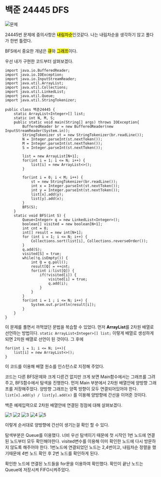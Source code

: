 # 백준 24445 DFS


![문제](%EB%B0%B1%EC%A4%8024445.png)

24445번 문제에 중의사항은 <mark>내림차순</mark>인것같다. 나는 내림차순을 생각하기 않고 풀다가 한번 틀렸다.

BFS에서 중요한 개념은 <mark>큐</mark>와 <mark>그래프</mark>이다.

우선 내가 구현한 코드부터 살펴보겠다.

```
import java.io.BufferedReader;
import java.io.IOException;
import java.io.InputStreamReader;
import java.util.ArrayList;
import java.util.Collections;
import java.util.LinkedList;
import java.util.Queue;
import java.util.StringTokenizer;

public class 백준24445 {
	static ArrayList<Integer>[] list;
	static int N, M, S;
	public static void main(String[] args) throws IOException{
		BufferedReader br = new BufferedReader(new InputStreamReader(System.in));
		StringTokenizer st = new StringTokenizer(br.readLine());
		N = Integer.parseInt(st.nextToken());
		M = Integer.parseInt(st.nextToken());
		S = Integer.parseInt(st.nextToken());
		
		list = new ArrayList[N+1];
		for(int i = 1; i <= N; i++) {
			list[i] = new ArrayList<>();
		}
		
		for(int i = 0; i < M; i++) {
			st = new StringTokenizer(br.readLine());
			int x = Integer.parseInt(st.nextToken());
			int y = Integer.parseInt(st.nextToken());
			list[x].add(y);
			list[y].add(x);
		}
		BFS(S);
	}
	static void BFS(int S) {
		Queue<Integer> q = new LinkedList<Integer>();
		boolean[] visited = new boolean[N+1];
		int cnt = 0;
		int[] result = new int[N+1];
		for (int i = 1; i <= N; i++) { 
			Collections.sort(list[i], Collections.reverseOrder());
		}
		q.add(S);
		visited[S] = true;
		while(!q.isEmpty()) {
			int Q = q.poll();
			result[Q] = ++cnt;
			for(int i:list[Q]) {
				if(!visited[i]) {
					visited[i] = true;
					q.add(i);
				}
			}
		}
		for(int i = 1 ; i <= N; i++) { 
			System.out.println(result[i]);
		}
	}
}
```

이 문제를 풀면서 까먹었던 문법을 복습할 수 있었다. 먼저 **ArrayList**를 2차원 배열로 선언하는 방법이다.
`static ArrayList<Integer>[] list;` 이렇게 배열로 생성하게 되면 2차원 배열로 선언이 된 것이다. 그 후에

```
for(int i = 1; i <= N; i++){
    list[i] = new ArrayList<>();
}
```
이 코드를 이용해 배열 원소를 인스턴스로 지정해 주었다.

코드는 다른 BFS문제와 크게 다른건 없지만 크게 보면 Main함수에서는 그래프를 그려주고, BFS함수에서 탐색을 진행한다. 먼저 Main 부분에서 2차원 배열안에 양방향 그래프를 저장해주었다. 양방향 그래프는 양쪽 방향이 모두 연결되어있어야 한다. `list[x].add(y) / list[y].add(x)` 를 이용해 양방향에 간선을 이어준 것이다.

백준 예제입력으로 2차원 배열안에 연결된 정점에 대해 살펴보겠다.

![1](1.png)
![2](2.png)
![3](3.png)
![4](4.png)
![5](5.png)

이렇게 순서대로 양방향에 간선이 생기는걸 확인 할 수 있다.

탐색부분은 Queue를 이용했다. 너비 우선 탐색이기 때문에 첫 시작인 1번 노드에 연결된 노드부터 모두 확인해야한다. visited변수를 이용해 이미 확인한 노드에 다시 방문하지 않도록 해주어야 한다. 1번노드에 연결되었던 노드는 2,4번이고, 내림차순 정렬을 했기때문에 4번 노드 확인 후 2번 노드를 확인하게 된다.

확인한 노드에 연결된 노드들을 for문을 이용하여 확인했다. 확인이 끝난 노드는 Queue에 저장시켜 FIFO시켜주었다.